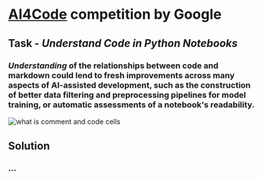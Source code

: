 <h1> <a href='https://www.kaggle.com/competitions/AI4Code/overview'>AI4Code</a> competition by Google</h1>

<h2>Task - <i>Understand Code in Python Notebooks</i></h2>
<h3><i>Understanding</i> of the relationships between code and markdown could lend to fresh improvements across many aspects of AI-assisted development, such as the construction of better data filtering and preprocessing pipelines for model training, or automatic assessments of a notebook's readability.</h3>
<img src="https://storage.googleapis.com/kaggle-media/Images/notebook_cell_examples.png" alt="what is comment and code cells">

<h2>Solution</h2>
<h3>...</h3>
